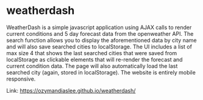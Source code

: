 # weatherdash

WeatherDash is a simple javascript application using AJAX calls to render current conditions and 5 day forecast data from the openweather API. The search function allows you to display the aforementioned data by city name and will also save searched cities to localStorage. The UI includes a list of max size 4 that shows the last searched cities that were saved from localStorage as clickable elements that will re-render the forecast and current condition data. The page will also automatically load the last searched city (again, stored in localStorage). The website is entirely mobile responsive.

Link: https://ozymandiaslee.github.io/weatherdash/